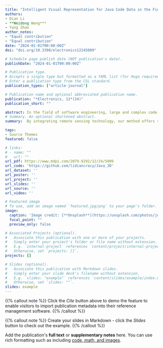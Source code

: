 ```yaml
---
title: "Intelligent Visual Representation for Java Code Data in the Field of Software Engineering Based on Remote Sensing Techniques"
authors:
- Dian Li
- **Weidong Wang***
- Yang Zhao
author_notes:
- "Equal contribution"
- "Equal contribution"
date: "2024-01-01T00:00:00Z"
doi: "doi.org/10.3390/electronics12245009"

# Schedule page publish date (NOT publication's date).
publishDate: "2024-01-01T00:00:00Z"

# Publication type.
# Accepts a single type but formatted as a YAML list (for Hugo requirements).
# Enter a publication type from the CSL standard.
publication_types: ["article-journal"]

# Publication name and optional abbreviated publication name.
publication: "*Electronics, 12*(24)"
publication_short: ""

abstract: In the field of software engineering, large and complex code bases may lead to some burden of understanding their structure and meaning for developers. To reduce the burden on developers, we consider a code base visualization method to visually express the meaning of code bases. Inspired by remote sensing imagery, we employ graphical representations to illustrate the semantic connections within Java code bases, aiming to help developers understand its meaning and logic. This approach is segmented into three distinct levels of analysis. First, at the project-level, we visualize Java projects by portraying each file as an element within a code forest, offering a broad overview of the project’s structure. This macro-view perspective aids in swiftly grasping the project’s layout and hierarchy. Second, at the file-level, we concentrate on individual files, using visualization techniques to highlight their unique attributes and complexities. This perspective enables a deeper understanding of each file’s structure and its role within the larger project. Finally, at the component-level, our focus shifts to the detailed analysis of Java methods and classes. We examine these components for complexity and other specific characteristics, providing insights that are crucial for the optimization of code and the enhancement of software quality. By integrating remote sensing technology, our method offers software engineers deeper insights into code quality, significantly enhancing the software development lifecycle and its outcomes.
# Summary. An optional shortened abstract.
summary:  By integrating remote sensing technology, our method offers software engineers deeper insights into code quality, significantly enhancing the software development lifecycle and its outcomes.

tags:
- Source Themes
featured: false

# links:
# - name: ""
#   url: ""
url_pdf: https://www.mdpi.com/2079-9292/12/24/5009
url_code: 'https://github.com/lidiancracy/Java_3D'
url_dataset: ''
url_poster: ''
url_project: ''
url_slides: ''
url_source: ''
url_video: ''

# Featured image
# To use, add an image named `featured.jpg/png` to your page's folder. 
image:
  caption: 'Image credit: [**Unsplash**](https://unsplash.com/photos/jdD8gXaTZsc)'
  focal_point: ""
  preview_only: false

# Associated Projects (optional).
#   Associate this publication with one or more of your projects.
#   Simply enter your project's folder or file name without extension.
#   E.g. `internal-project` references `content/project/internal-project/index.md`.
#   Otherwise, set `projects: []`.
projects: []

# Slides (optional).
#   Associate this publication with Markdown slides.
#   Simply enter your slide deck's filename without extension.
#   E.g. `slides: "example"` references `content/slides/example/index.md`.
#   Otherwise, set `slides: ""`.
slides: example
---
```


{{% callout note %}}
Click the *Cite* button above to demo the feature to enable visitors to import publication metadata into their reference management software.
{{% /callout %}}

{{% callout note %}}
Create your slides in Markdown - click the *Slides* button to check out the example.
{{% /callout %}}

Add the publication's **full text** or **supplementary notes** here. You can use rich formatting such as including [code, math, and images](https://docs.hugoblox.com/content/writing-markdown-latex/).


